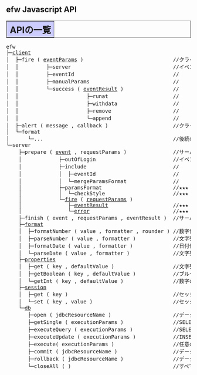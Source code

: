 <H2>efw Javascript API</H2>
	
<TABLE BORDER="1" WIDTH="100%" CELLPADDING="3" CELLSPACING="0" SUMMARY="">
	<TR BGCOLOR="#CCCCFF" CLASS="TableHeadingColor">
		<TH ALIGN="left" COLSPAN="1"><FONT SIZE="+2"><B>APIの一覧</B></FONT></TH>
	</TR>
</TABLE>

<pre>efw
├─<a href="#efw.client">client</a>
│  ├─fire ( <a href="#efw.eventParams">eventParams</a> )                             //クライアントからサーバイベントを実行する関数
│  │         ├─server                                 //イベントパラメータの サーバURL
│  │         ├─eventId                                //                   イベントId
│  │         ├─manualParams                           //                   手動パラメータ
│  │         └─success ( <a href="#efw.event.fire.eventResult">eventResult</a> )                //                   成功コールバック関数
│  │                      ├─runat                     //                   イベント実行結果の 表示場所
│  │                      ├─withdata                  //                                     表示データ
│  │                      ├─remove                    //                                     削除内容
│  │                      └─append                    //                                     htmlマスク
│  ├─alert ( message , callback )                     //クライアントでアラートメッセージを表示する関数
│  └─format
│      └─...                                          //後続のefw.server.formatとほぼ同じ機能、その説明をご参照。
└─server
    ├─prepare ( <a href="#efw.event">event</a> , requestParams )               //サーバイベントの準備処理関数、サーバ処理カスタマイズ用
    │            ├─outOfLogin                         //イベントの ログインチェック不要フラグ
    │            ├─include                            //          サブイベントを取り込むためのインクルード
    │            │  ├─eventId                         //          サブイベントId
    │            │  └─mergeParamsFormat               //          サブとメインのパラメータフォーマットをマージするフラグ
    │            ├─paramsFormat                       //★★★
    │            │  └─checkStyle                      //★★★
    │            └─<a href="#efw.event.fire">fire</a> ( <a href="#efw.event.fire.requestParams">requestParams</a> )                              //★★★
    │               ├─<a href="#efw.event.fire.eventResult">eventResult</a>                     //★★★
    │               └─<a href="#efw.event.fire.error">error</a>                           //★★★
    ├─finish ( event , requestParams , eventResult )  //サーバイベントの後処理関数、サーバ処理カスタマイズ用
    ├─<a href="api_list/efw.server.format.md">format</a>
    │  ├─formatNumber ( value , formatter , rounder ) //数字値を指定フォーマットにより文字列に変換する関数
    │  ├─parseNumber ( value , formatter )            //文字列値を指定フォーマットにより数字に変換する関数
    │  ├─formatDate ( value , formatter )             //日付値を指定フォーマットにより文字列に変換する関数
    │  └─parseDate ( value , formatter )              //文字列値を指定フォーマットにより日付に変換する関数
    ├─<a href="api_list/efw.server.properties.md">properties</a>
    │  ├─get ( key , defaultValue )                   //文字列のプロパティを取得する関数
    │  ├─getBoolean ( key , defaultValue )            //ブルーのプロパティを取得する関数
    │  └─getInt ( key , defaultValue )                //数字のプロパティを取得する関数
    ├─<a href="api_list/efw.server.session.md">session</a>
    │  ├─get ( key )                                  //セッションから情報を取得する関数
    │  └─set ( key , value )                          //セッションに情報を格納する関数
    └─<a href="api_list/efw.server.db.md">db</a>
       ├─open ( jdbcResourceName )                    //データベース接続を開く関数
       ├─getSingle ( executionParams )                //SELECT文を実行して１つ目のデータを戻す関数
       ├─executeQuery ( executionParams )             //SELECT文を実行する関数
       ├─executeUpdate ( executionParams )            //INSERT文、UPDATE文、DELETE文を実行する関数
       ├─execute( executionParams )                   //任意のSQL文を実行する関数
       ├─commit ( jdbcResourceName )                  //データベースへの更新を有効とする関数
       ├─rollback ( jdbcResourceName )                //データベースへの更新を無効とする関数
       └─closeAll ( )                                 //すべてのデータベース接続をコミットして閉じる関数

</pre>